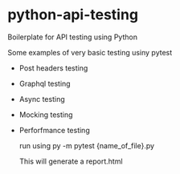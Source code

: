 # python-api-testing
Boilerplate for API testing using Python

Some examples of very basic testing usiny pytest

- Post headers testing
- Graphql testing
- Async testing
- Mocking testing
- Perforfmance testing

  run using py -m pytest {name_of_file}.py


  This will generate a report.html
